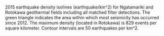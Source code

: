 2015 earthquake density isolines (earthquake/km^2) for Ngatamariki and Rotokawa geothermal fields including all matched filter detections. The green triangle indicates the area within which most seismicity has occurred since 2012. The maximum density (located in Rotokawa) is 829 events per square kilometer. Contour intervals are 50 earthquakes per km^2.